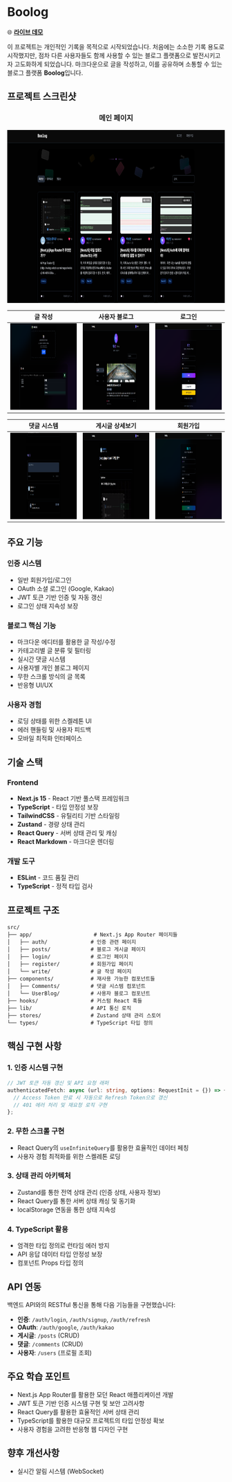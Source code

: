 # Boolog

🌐 **[라이브 데모](https://boolog.vercel.app/)**

이 프로젝트는 개인적인 기록을 목적으로 시작되었습니다. 처음에는 소소한 기록 용도로 시작했지만, 점차 다른 사용자들도 함께 사용할 수 있는 블로그 플랫폼으로 발전시키고자 고도화하게 되었습니다. 마크다운으로 글을 작성하고, 이를 공유하며 소통할 수 있는 블로그 플랫폼 **Boolog**입니다.

## 프로젝트 스크린샷

<div align="center">

### 메인 페이지

<img src="./images/main.png" alt="메인페이지" width="600" height="400">

</div>

|                               글 작성                                |                                 사용자 블로그                                  |                                로그인                                |
| :------------------------------------------------------------------: | :----------------------------------------------------------------------------: | :------------------------------------------------------------------: |
| <img src="./images/write.png" alt="글작성" width="300" height="200"> | <img src="./images/user-blog.png" alt="사용자블로그" width="300" height="200"> | <img src="./images/login.png" alt="로그인" width="300" height="200"> |

|                              댓글 시스템                              |                             게시글 상세보기                             |                                회원가입                                 |
| :-------------------------------------------------------------------: | :---------------------------------------------------------------------: | :---------------------------------------------------------------------: |
| <img src="./images/comments.png" alt="댓글" width="300" height="200"> | <img src="./images/post.png" alt="게시글상세" width="300" height="200"> | <img src="./images/signup.png" alt="회원가입" width="300" height="200"> |

## 주요 기능

### 인증 시스템

- 일반 회원가입/로그인
- OAuth 소셜 로그인 (Google, Kakao)
- JWT 토큰 기반 인증 및 자동 갱신
- 로그인 상태 지속성 보장

### 블로그 핵심 기능

- 마크다운 에디터를 활용한 글 작성/수정
- 카테고리별 글 분류 및 필터링
- 실시간 댓글 시스템
- 사용자별 개인 블로그 페이지
- 무한 스크롤 방식의 글 목록
- 반응형 UI/UX

### 사용자 경험

- 로딩 상태를 위한 스켈레톤 UI
- 에러 핸들링 및 사용자 피드백
- 모바일 최적화 인터페이스

## 기술 스택

### Frontend

- **Next.js 15** - React 기반 풀스택 프레임워크
- **TypeScript** - 타입 안정성 보장
- **TailwindCSS** - 유틸리티 기반 스타일링
- **Zustand** - 경량 상태 관리
- **React Query** - 서버 상태 관리 및 캐싱
- **React Markdown** - 마크다운 렌더링

### 개발 도구

- **ESLint** - 코드 품질 관리
- **TypeScript** - 정적 타입 검사

## 프로젝트 구조

```
src/
├── app/                    # Next.js App Router 페이지들
│   ├── auth/              # 인증 관련 페이지
│   ├── posts/             # 블로그 게시글 페이지
│   ├── login/             # 로그인 페이지
│   ├── register/          # 회원가입 페이지
│   └── write/             # 글 작성 페이지
├── components/            # 재사용 가능한 컴포넌트들
│   ├── Comments/          # 댓글 시스템 컴포넌트
│   └── UserBlog/          # 사용자 블로그 컴포넌트
├── hooks/                 # 커스텀 React 훅들
├── lib/                   # API 통신 로직
├── stores/                # Zustand 상태 관리 스토어
└── types/                 # TypeScript 타입 정의
```

## 핵심 구현 사항

### 1. 인증 시스템 구현

```typescript
// JWT 토큰 자동 갱신 및 API 요청 래퍼
authenticatedFetch: async (url: string, options: RequestInit = {}) => {
  // Access Token 만료 시 자동으로 Refresh Token으로 갱신
  // 401 에러 처리 및 재요청 로직 구현
};
```

### 2. 무한 스크롤 구현

- React Query의 `useInfiniteQuery`를 활용한 효율적인 데이터 페칭
- 사용자 경험 최적화를 위한 스켈레톤 로딩

### 3. 상태 관리 아키텍처

- Zustand를 통한 전역 상태 관리 (인증 상태, 사용자 정보)
- React Query를 통한 서버 상태 캐싱 및 동기화
- localStorage 연동을 통한 상태 지속성

### 4. TypeScript 활용

- 엄격한 타입 정의로 런타임 에러 방지
- API 응답 데이터 타입 안정성 보장
- 컴포넌트 Props 타입 정의

## API 연동

백엔드 API와의 RESTful 통신을 통해 다음 기능들을 구현했습니다:

- **인증**: `/auth/login`, `/auth/signup`, `/auth/refresh`
- **OAuth**: `/auth/google`, `/auth/kakao`
- **게시글**: `/posts` (CRUD)
- **댓글**: `/comments` (CRUD)
- **사용자**: `/users` (프로필 조회)

## 주요 학습 포인트

- Next.js App Router를 활용한 모던 React 애플리케이션 개발
- JWT 토큰 기반 인증 시스템 구현 및 보안 고려사항
- React Query를 활용한 효율적인 서버 상태 관리
- TypeScript를 활용한 대규모 프로젝트의 타입 안정성 확보
- 사용자 경험을 고려한 반응형 웹 디자인 구현

## 향후 개선사항

- 실시간 알림 시스템 (WebSocket)
